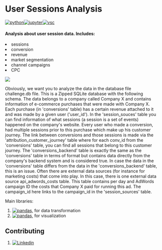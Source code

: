 # User Sessions Analysis
[![python][python-badge]][python-link][![jupyter][jupyter-badge]][jupyter-link][![vsc][vsc-badge]][vsc-link]

#### Analysis about user session data. Includes: 
<li>sessions</li>
<li>conversion</li>
<li>revenue</li>
<li>market segmentation</li>
<li>channel campaigns</li>
<li>CPC

![](header.png)

Obviously, we want you to analyze the data in the database file challenge.db file. This is a Zipped SQLite database with the following schema.
The data belongs to a company called Company X and contains information of e-commerce purchases that were made with Company X. Each purchase (in 'conversions' table) has a certain revenue attached to it and was made by a given user ('user_id'). In the 'session_souces' table you can find information of what sessions (a session is a set of events) happened on the company's website. Every user who made a conversion, had multiple sessions prior to this purchase which make up his customer journey. The link between conversions and those sessions is made via the 'attribution_customer_journey' table where for each conv_id from the 'conversions' table, you can find all sessions that belong to this customer journey.
The 'conversions_backend' table is exactly the same as the 'conversions' table in terms of format but contains data directly from the company's backend system and is considered true. In case the data in the 'conversions' table differs from the data in the 'conversions_backend' table, this is an issue.
Often there are external data sources (for instance for marketing costs) that come into play. In this case, there is one external data source api_adwords_costs table. This table contains per day and AdWords campaign ID the costs that Company X paid for running this ad. The campaign_id here links to the campaign_id in the 'session_sources' table.


Main libraries:

1. [![pandas][python-pandas-badge]][python-pandas-url], for data transformation
2. [![pandas][python-matplotlib-badge]][python-matplotlibe-url], for visualization

## Contributing

1.  [![Linkedin][linkedin-badge]][linkedin-url]

<!-- Markdown link & img dfn's -->
[python-pandas-badge]: https://img.shields.io/badge/python-pandas-blue
[python-pandas-url]: https://pypi.org/project/pandas/
[python-matplotlib-badge]: https://img.shields.io/badge/python-matplotlib-grenn?style=flat&logo=mats
[python-matplotlibe-url]: https://matplotlib.org/
[linkedin-badge]:https://img.shields.io/badge/LinkedIn-0077B5?style=for-the-badge&logo=linkedin&logoColor=white
[linkedin-url]:https://www.linkedin.com/in/berlangas/
[postgres-badge]:https://img.shields.io/badge/PostgreSQL-316192?style=for-the-badge&logo=postgresql&logoColor=white
[postgres-link]:https://www.postgresql.org/
[python-badge]:https://img.shields.io/badge/Python-FFD43B?style=for-the-badge&logo=python&logoColor=blue
[python-link]:https://www.python.org/
[jupyter-badge]:https://img.shields.io/badge/Jupyter-F37626.svg?&style=for-the-badge&logo=Jupyter&logoColor=white
[jupyter-link]:https://jupyter.org/
[vsc-badge]:https://img.shields.io/badge/VSCode-0078D4?style=for-the-badge&logo=visual%20studio%20code&logoColor=white
[vsc-link]:https://code.visualstudio.com/
